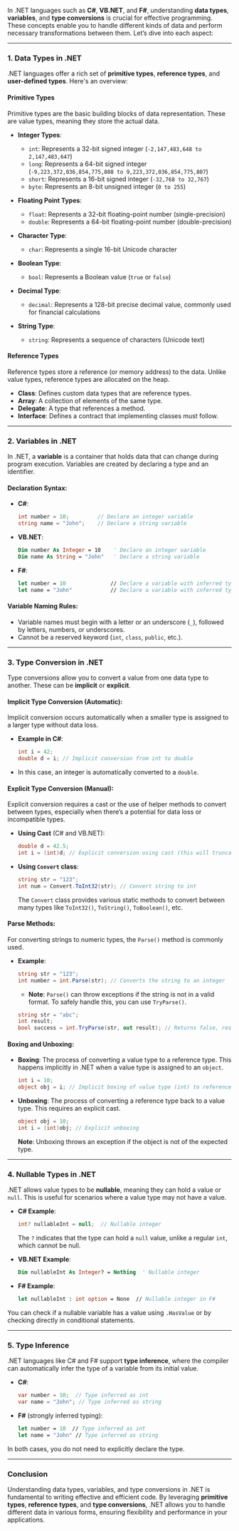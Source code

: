 In .NET languages such as **C#**, **VB.NET**, and **F#**, understanding **data types**, **variables**, and **type conversions** is crucial for effective programming. These concepts enable you to handle different kinds of data and perform necessary transformations between them. Let’s dive into each aspect:

---

### **1. Data Types in .NET**

.NET languages offer a rich set of **primitive types**, **reference types**, and **user-defined types**. Here's an overview:

#### **Primitive Types**
Primitive types are the basic building blocks of data representation. These are value types, meaning they store the actual data.

- **Integer Types**:
  - `int`: Represents a 32-bit signed integer (`-2,147,483,648 to 2,147,483,647`)
  - `long`: Represents a 64-bit signed integer (`-9,223,372,036,854,775,808 to 9,223,372,036,854,775,807`)
  - `short`: Represents a 16-bit signed integer (`-32,768 to 32,767`)
  - `byte`: Represents an 8-bit unsigned integer (`0 to 255`)

- **Floating Point Types**:
  - `float`: Represents a 32-bit floating-point number (single-precision)
  - `double`: Represents a 64-bit floating-point number (double-precision)

- **Character Type**:
  - `char`: Represents a single 16-bit Unicode character

- **Boolean Type**:
  - `bool`: Represents a Boolean value (`true` or `false`)

- **Decimal Type**:
  - `decimal`: Represents a 128-bit precise decimal value, commonly used for financial calculations

- **String Type**:
  - `string`: Represents a sequence of characters (Unicode text)

#### **Reference Types**
Reference types store a reference (or memory address) to the data. Unlike value types, reference types are allocated on the heap.

- **Class**: Defines custom data types that are reference types.
- **Array**: A collection of elements of the same type.
- **Delegate**: A type that references a method.
- **Interface**: Defines a contract that implementing classes must follow.

---

### **2. Variables in .NET**

In .NET, a **variable** is a container that holds data that can change during program execution. Variables are created by declaring a type and an identifier.

#### **Declaration Syntax**:

- **C#**: 
  ```csharp
  int number = 10;         // Declare an integer variable
  string name = "John";    // Declare a string variable
  ```

- **VB.NET**: 
  ```vb
  Dim number As Integer = 10    ' Declare an integer variable
  Dim name As String = "John"   ' Declare a string variable
  ```

- **F#**:
  ```fsharp
  let number = 10              // Declare a variable with inferred type
  let name = "John"            // Declare a variable with inferred type
  ```

#### **Variable Naming Rules**:
- Variable names must begin with a letter or an underscore (`_`), followed by letters, numbers, or underscores.
- Cannot be a reserved keyword (`int`, `class`, `public`, etc.).

---

### **3. Type Conversion in .NET**

Type conversions allow you to convert a value from one data type to another. These can be **implicit** or **explicit**.

#### **Implicit Type Conversion (Automatic)**:
Implicit conversion occurs automatically when a smaller type is assigned to a larger type without data loss.

- **Example in C#**:

  ```csharp
  int i = 42;
  double d = i; // Implicit conversion from int to double
  ```

- In this case, an integer is automatically converted to a `double`.

#### **Explicit Type Conversion (Manual)**:
Explicit conversion requires a cast or the use of helper methods to convert between types, especially when there’s a potential for data loss or incompatible types.

- **Using Cast** (C# and VB.NET):

  ```csharp
  double d = 42.5;
  int i = (int)d; // Explicit conversion using cast (this will truncate the decimal part)
  ```

- **Using `Convert` class**:

  ```csharp
  string str = "123";
  int num = Convert.ToInt32(str); // Convert string to int
  ```

  The `Convert` class provides various static methods to convert between many types like `ToInt32()`, `ToString()`, `ToBoolean()`, etc.

#### **Parse Methods**:
For converting strings to numeric types, the `Parse()` method is commonly used.

- **Example**:

  ```csharp
  string str = "123";
  int number = int.Parse(str); // Converts the string to an integer
  ```

  - **Note**: `Parse()` can throw exceptions if the string is not in a valid format. To safely handle this, you can use `TryParse()`.

  ```csharp
  string str = "abc";
  int result;
  bool success = int.TryParse(str, out result); // Returns false, result will be 0
  ```

#### **Boxing and Unboxing**:
- **Boxing**: The process of converting a value type to a reference type. This happens implicitly in .NET when a value type is assigned to an `object`.
  
  ```csharp
  int i = 10;
  object obj = i; // Implicit boxing of value type (int) to reference type (object)
  ```

- **Unboxing**: The process of converting a reference type back to a value type. This requires an explicit cast.
  
  ```csharp
  object obj = 10;
  int i = (int)obj; // Explicit unboxing
  ```

  **Note**: Unboxing throws an exception if the object is not of the expected type.

---

### **4. Nullable Types in .NET**

.NET allows value types to be **nullable**, meaning they can hold a value or `null`. This is useful for scenarios where a value type may not have a value.

- **C# Example**:
  
  ```csharp
  int? nullableInt = null;  // Nullable integer
  ```

  The `?` indicates that the type can hold a `null` value, unlike a regular `int`, which cannot be null.

- **VB.NET Example**:

  ```vb
  Dim nullableInt As Integer? = Nothing  ' Nullable integer
  ```

- **F# Example**:

  ```fsharp
  let nullableInt : int option = None  // Nullable integer in F#
  ```

You can check if a nullable variable has a value using `.HasValue` or by checking directly in conditional statements.

---

### **5. Type Inference**

.NET languages like C# and F# support **type inference**, where the compiler can automatically infer the type of a variable from its initial value.

- **C#**:
  ```csharp
  var number = 10;  // Type inferred as int
  var name = "John"; // Type inferred as string
  ```

- **F#** (strongly inferred typing):
  ```fsharp
  let number = 10  // Type inferred as int
  let name = "John" // Type inferred as string
  ```

In both cases, you do not need to explicitly declare the type.

---

### **Conclusion**

Understanding data types, variables, and type conversions in .NET is fundamental to writing effective and efficient code. By leveraging **primitive types**, **reference types**, and **type conversions**, .NET allows you to handle different data in various forms, ensuring flexibility and performance in your applications.
